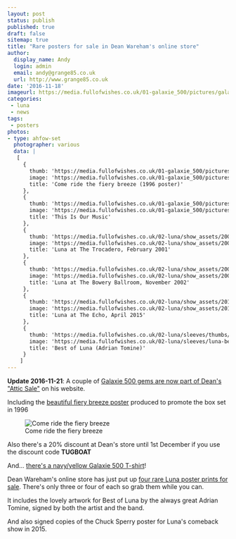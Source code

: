 ```yaml
---
layout: post
status: publish
published: true
draft: false
sitemap: true
title: "Rare posters for sale in Dean Wareham's online store"
author:
  display_name: Andy
  login: admin
  email: andy@grange85.co.uk
  url: http://www.grange85.co.uk
date: '2016-11-18'
imageurl: https://media.fullofwishes.co.uk/01-galaxie_500/pictures/galaxie-500-fiery-breeze-poster-attic-sale.jpg
categories:
 - luna
 - news
tags:
 - posters
photos:
- type: ahfow-set
  photographer: various
  data: |
   [
     {
       thumb: 'https://media.fullofwishes.co.uk/01-galaxie_500/pictures/thumbs/galaxie-500-fiery-breeze-poster-attic-sale.jpg',
       image: 'https://media.fullofwishes.co.uk/01-galaxie_500/pictures/galaxie-500-fiery-breeze-poster-attic-sale.jpg',
       title: 'Come ride the fiery breeze (1996 poster)'
     },
     {
       thumb: 'https://media.fullofwishes.co.uk/01-galaxie_500/pictures/thumbs/galaxie-500-this-is-our-music-poster.jpg',
       image: 'https://media.fullofwishes.co.uk/01-galaxie_500/pictures/galaxie-500-this-is-our-music-poster.jpg',
       title: 'This Is Our Music'
     },
     {
       thumb: 'https://media.fullofwishes.co.uk/02-luna/show_assets/2001-02-09/thumbs/2001-02-09-luna-trocadero-poster.jpg',
       image: 'https://media.fullofwishes.co.uk/02-luna/show_assets/2001-02-09/2001-02-09-luna-trocadero-poster.jpg',
       title: 'Luna at The Trocadero, February 2001'
     },
     {
       thumb: 'https://media.fullofwishes.co.uk/02-luna/show_assets/2002-11-30/thumbs/20021130-luna-bowery-ballroom-poster.jpg',
       image: 'https://media.fullofwishes.co.uk/02-luna/show_assets/2002-11-30/20021130-luna-bowery-ballroom-poster.jpg',
       title: 'Luna at The Bowery Ballroom, November 2002'
     },
     {
       thumb: 'https://media.fullofwishes.co.uk/02-luna/show_assets/2015-04-13/thumbs/2015-04-13-luna-los-angeles-poster-chuck-sperry-full.jpg',
       image: 'https://media.fullofwishes.co.uk/02-luna/show_assets/2015-04-13/2015-04-13-luna-los-angeles-poster-chuck-sperry-full.jpg',
       title: 'Luna at The Echo, April 2015'
     },
     {
       thumb: 'https://media.fullofwishes.co.uk/02-luna/sleeves/thumbs/luna-best-of-luna-tomine-poster.jpg',
       image: 'https://media.fullofwishes.co.uk/02-luna/sleeves/luna-best-of-luna-tomine-poster.jpg',
       title: 'Best of Luna (Adrian Tomine)'
     }
    ]
---
```

<p class="lead"><strong>Update 2016-11-21</strong>: A couple of <a href="http://deanwareham.bigcartel.com/category/attic-sale">Galaxie 500 gems are now part of Dean's "Attic Sale"</a> on his website.</p>

<p>Including the <a href="http://deanwareham.bigcartel.com/product/g500-rykodisc-poster">beautiful fiery breeze poster</a> produced to promote the box set in 1996</p>
<figure class="caption aligncenter"><img src="https://media.fullofwishes.co.uk/01-galaxie_500/pictures/galaxie-500-fiery-breeze-poster-attic-sale.jpg" alt="Come ride the fiery breeze" /><figcaption class="caption-text">Come ride the fiery breeze</figcaption></figure>

<p class="bg-info">Also there's a 20% discount at Dean's store until 1st December if you use the discount code <strong>TUGBOAT</strong></p>

<p>And... <a href="http://deanwareham.bigcartel.com/product/galaxie-500-t-shirt-baby-blue">there's a navy/yellow Galaxie 500 T-shirt</a>!</p>

<p>Dean Wareham's online store has just put up <a href="http://deanwareham.bigcartel.com/category/attic-sale">four rare Luna poster prints for sale</a>. There's only three or four of each so grab them while you can.</p>

<p>It includes the lovely artwork for Best of Luna by the always great Adrian Tomine, signed by both the artist and the band.</p>

<p>And also signed copies of the Chuck Sperry poster for Luna's comeback show in 2015.</p>
